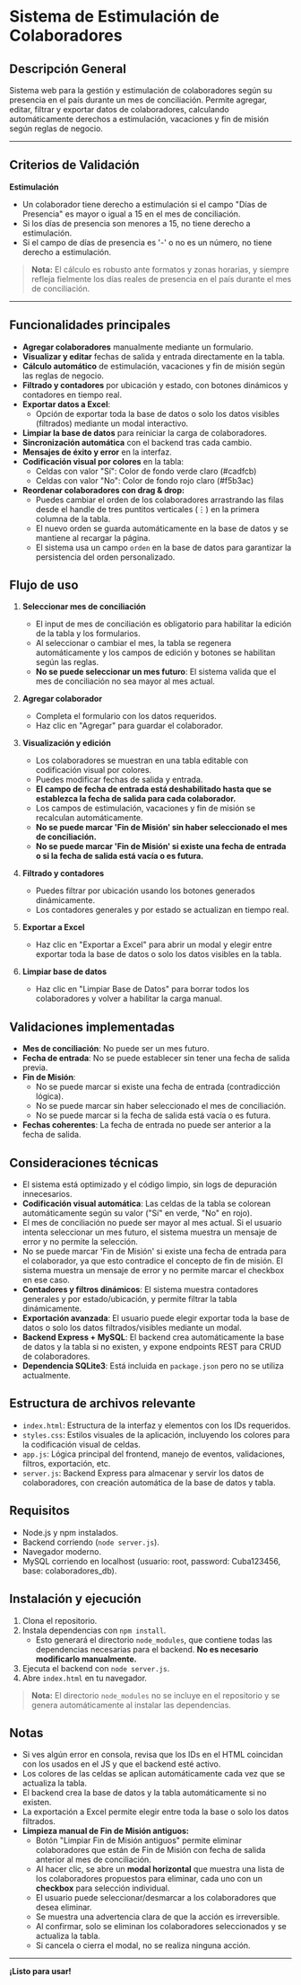 # Sistema de Estimulación de Colaboradores

## Descripción General

Sistema web para la gestión y estimulación de colaboradores según su presencia en el país durante un mes de conciliación. Permite agregar, editar, filtrar y exportar datos de colaboradores, calculando automáticamente derechos a estimulación, vacaciones y fin de misión según reglas de negocio.

---

## Criterios de Validación

**Estimulación**
- Un colaborador tiene derecho a estimulación si el campo "Días de Presencia" es mayor o igual a 15 en el mes de conciliación.
- Si los días de presencia son menores a 15, no tiene derecho a estimulación.
- Si el campo de días de presencia es '-' o no es un número, no tiene derecho a estimulación.

> **Nota:** El cálculo es robusto ante formatos y zonas horarias, y siempre refleja fielmente los días reales de presencia en el país durante el mes de conciliación.

---

## Funcionalidades principales

- **Agregar colaboradores** manualmente mediante un formulario.
- **Visualizar y editar** fechas de salida y entrada directamente en la tabla.
- **Cálculo automático** de estimulación, vacaciones y fin de misión según las reglas de negocio.
- **Filtrado y contadores** por ubicación y estado, con botones dinámicos y contadores en tiempo real.
- **Exportar datos a Excel**:
  - Opción de exportar toda la base de datos o solo los datos visibles (filtrados) mediante un modal interactivo.
- **Limpiar la base de datos** para reiniciar la carga de colaboradores.
- **Sincronización automática** con el backend tras cada cambio.
- **Mensajes de éxito y error** en la interfaz.
- **Codificación visual por colores** en la tabla:
  - Celdas con valor "Sí": Color de fondo verde claro (#cadfcb)
  - Celdas con valor "No": Color de fondo rojo claro (#f5b3ac)
- **Reordenar colaboradores con drag & drop:**
  - Puedes cambiar el orden de los colaboradores arrastrando las filas desde el handle de tres puntitos verticales (⋮) en la primera columna de la tabla.
  - El nuevo orden se guarda automáticamente en la base de datos y se mantiene al recargar la página.
  - El sistema usa un campo `orden` en la base de datos para garantizar la persistencia del orden personalizado.

## Flujo de uso

1. **Seleccionar mes de conciliación**
   - El input de mes de conciliación es obligatorio para habilitar la edición de la tabla y los formularios.
   - Al seleccionar o cambiar el mes, la tabla se regenera automáticamente y los campos de edición y botones se habilitan según las reglas.
   - **No se puede seleccionar un mes futuro**: El sistema valida que el mes de conciliación no sea mayor al mes actual.

2. **Agregar colaborador**
   - Completa el formulario con los datos requeridos.
   - Haz clic en "Agregar" para guardar el colaborador.

3. **Visualización y edición**
   - Los colaboradores se muestran en una tabla editable con codificación visual por colores.
   - Puedes modificar fechas de salida y entrada.
   - **El campo de fecha de entrada está deshabilitado hasta que se establezca la fecha de salida para cada colaborador.**
   - Los campos de estimulación, vacaciones y fin de misión se recalculan automáticamente.
   - **No se puede marcar 'Fin de Misión' sin haber seleccionado el mes de conciliación.**
   - **No se puede marcar 'Fin de Misión' si existe una fecha de entrada o si la fecha de salida está vacía o es futura.**

4. **Filtrado y contadores**
   - Puedes filtrar por ubicación usando los botones generados dinámicamente.
   - Los contadores generales y por estado se actualizan en tiempo real.

5. **Exportar a Excel**
   - Haz clic en "Exportar a Excel" para abrir un modal y elegir entre exportar toda la base de datos o solo los datos visibles en la tabla.

6. **Limpiar base de datos**
   - Haz clic en "Limpiar Base de Datos" para borrar todos los colaboradores y volver a habilitar la carga manual.

## Validaciones implementadas

- **Mes de conciliación**: No puede ser un mes futuro.
- **Fecha de entrada**: No se puede establecer sin tener una fecha de salida previa.
- **Fin de Misión**: 
  - No se puede marcar si existe una fecha de entrada (contradicción lógica).
  - No se puede marcar sin haber seleccionado el mes de conciliación.
  - No se puede marcar si la fecha de salida está vacía o es futura.
- **Fechas coherentes**: La fecha de entrada no puede ser anterior a la fecha de salida.

## Consideraciones técnicas

- El sistema está optimizado y el código limpio, sin logs de depuración innecesarios.
- **Codificación visual automática**: Las celdas de la tabla se colorean automáticamente según su valor ("Sí" en verde, "No" en rojo).
- El mes de conciliación no puede ser mayor al mes actual. Si el usuario intenta seleccionar un mes futuro, el sistema muestra un mensaje de error y no permite la selección.
- No se puede marcar 'Fin de Misión' si existe una fecha de entrada para el colaborador, ya que esto contradice el concepto de fin de misión. El sistema muestra un mensaje de error y no permite marcar el checkbox en ese caso.
- **Contadores y filtros dinámicos**: El sistema muestra contadores generales y por estado/ubicación, y permite filtrar la tabla dinámicamente.
- **Exportación avanzada**: El usuario puede elegir exportar toda la base de datos o solo los datos filtrados/visibles mediante un modal.
- **Backend Express + MySQL**: El backend crea automáticamente la base de datos y la tabla si no existen, y expone endpoints REST para CRUD de colaboradores.
- **Dependencia SQLite3**: Está incluida en `package.json` pero no se utiliza actualmente.

## Estructura de archivos relevante

- `index.html`: Estructura de la interfaz y elementos con los IDs requeridos.
- `styles.css`: Estilos visuales de la aplicación, incluyendo los colores para la codificación visual de celdas.
- `app.js`: Lógica principal del frontend, manejo de eventos, validaciones, filtros, exportación, etc.
- `server.js`: Backend Express para almacenar y servir los datos de colaboradores, con creación automática de la base de datos y tabla.

## Requisitos

- Node.js y npm instalados.
- Backend corriendo (`node server.js`).
- Navegador moderno.
- MySQL corriendo en localhost (usuario: root, password: Cuba123456, base: colaboradores_db).

## Instalación y ejecución

1. Clona el repositorio.
2. Instala dependencias con `npm install`.
   - Esto generará el directorio `node_modules`, que contiene todas las dependencias necesarias para el backend. **No es necesario modificarlo manualmente.**
3. Ejecuta el backend con `node server.js`.
4. Abre `index.html` en tu navegador.

> **Nota:** El directorio `node_modules` no se incluye en el repositorio y se genera automáticamente al instalar las dependencias.

## Notas

- Si ves algún error en consola, revisa que los IDs en el HTML coincidan con los usados en el JS y que el backend esté activo.
- Los colores de las celdas se aplican automáticamente cada vez que se actualiza la tabla.
- El backend crea la base de datos y la tabla automáticamente si no existen.
- La exportación a Excel permite elegir entre toda la base o solo los datos filtrados.
- **Limpieza manual de Fin de Misión antiguos:**
  - Botón "Limpiar Fin de Misión antiguos" permite eliminar colaboradores que están de Fin de Misión con fecha de salida anterior al mes de conciliación.
  - Al hacer clic, se abre un **modal horizontal** que muestra una lista de los colaboradores propuestos para eliminar, cada uno con un **checkbox** para selección individual.
  - El usuario puede seleccionar/desmarcar a los colaboradores que desea eliminar.
  - Se muestra una advertencia clara de que la acción es irreversible.
  - Al confirmar, solo se eliminan los colaboradores seleccionados y se actualiza la tabla.
  - Si cancela o cierra el modal, no se realiza ninguna acción.

---

**¡Listo para usar!**
